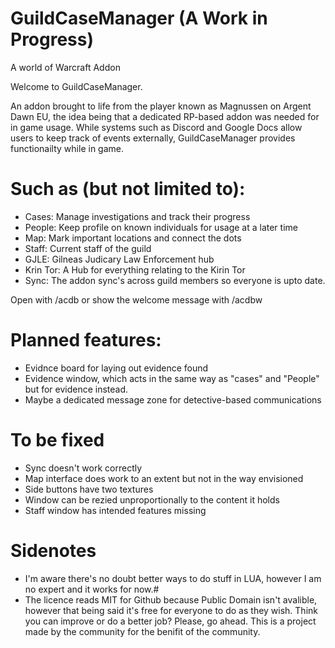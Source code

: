 # GuildCaseManager (A Work in Progress)
A world of Warcraft Addon

Welcome to GuildCaseManager. 

An addon brought to life from the player known as Magnussen on Argent Dawn EU, the idea being that a dedicated RP-based addon was needed for in game usage. While systems such as Discord and Google Docs allow users to keep track of events externally, GuildCaseManager provides functionailty while in game. 

# Such as (but not limited to):
- Cases: Manage investigations and track their progress
- People: Keep profile on known individuals for usage at a later time 
- Map: Mark important locations and connect the dots
- Staff: Current staff of the guild
- GJLE: Gilneas Judicary Law Enforcement hub
- Krin Tor: A Hub for everything relating to the Kirin Tor
- Sync: The addon sync's across guild members so everyone is upto date.

Open with /acdb or show the welcome message with /acdbw

# Planned features: 
- Evidnce board for laying out evidence found
- Evidence window, which acts in the same way as "cases" and "People" but for evidence instead.
- Maybe a dedicated message zone for detective-based communications

# To be fixed
- Sync doesn't work correctly
- Map interface does work to an extent but not in the way envisioned
- Side buttons have two textures
- Window can be rezied unproportionally to the content it holds
- Staff window has intended features missing

# Sidenotes

- I'm aware there's no doubt better ways to do stuff in LUA, however I am no expert and it works for now.#
- The licence reads MIT for Github because Public Domain isn't avalible, however that being said it's free for everyone to do as they wish. Think you can improve or do a better job? Please, go ahead. This is a project made by the community for the benifit of the community. 
